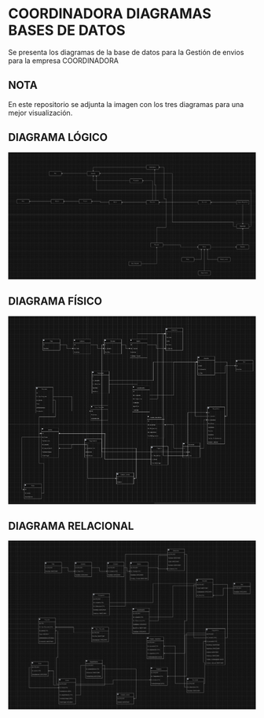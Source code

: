 # COORDINADORA DIAGRAMAS BASES DE DATOS

Se presenta los diagramas de la base de datos para la Gestión de envios para la empresa COORDINADORA

## NOTA

En este repositorio se adjunta la imagen con los tres diagramas para una mejor visualización.

## DIAGRAMA LÓGICO

![image-20231206152838994](./logico.png)

## DIAGRAMA FÍSICO

![image-20231206153155094](./fisico.png)

## DIAGRAMA RELACIONAL

![image-20231206153230286](./relacional.png)
